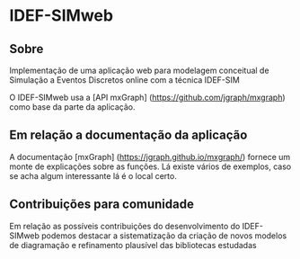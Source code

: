 # IDEF-SIMweb
Sobre
-----
Implementação de uma aplicação web para modelagem conceitual de Simulação a Eventos Discretos online com a técnica IDEF-SIM

O IDEF-SIMweb usa a [API mxGraph] (https://github.com/jgraph/mxgraph) como base da parte da aplicação.

Em relação a documentação da aplicação
-----------

A documentação [mxGraph] (https://jgraph.github.io/mxgraph/) fornece um monte de explicações sobre as funções. Lá existe vários de exemplos, caso se acha algum interessante lá é o local certo.

Contribuições para comunidade
-------

Em relação as possíveis contribuições do desenvolvimento do IDEF-SIMweb podemos destacar a sistematização da criação de novos modelos de diagramação e refinamento plausível das bibliotecas estudadas 

